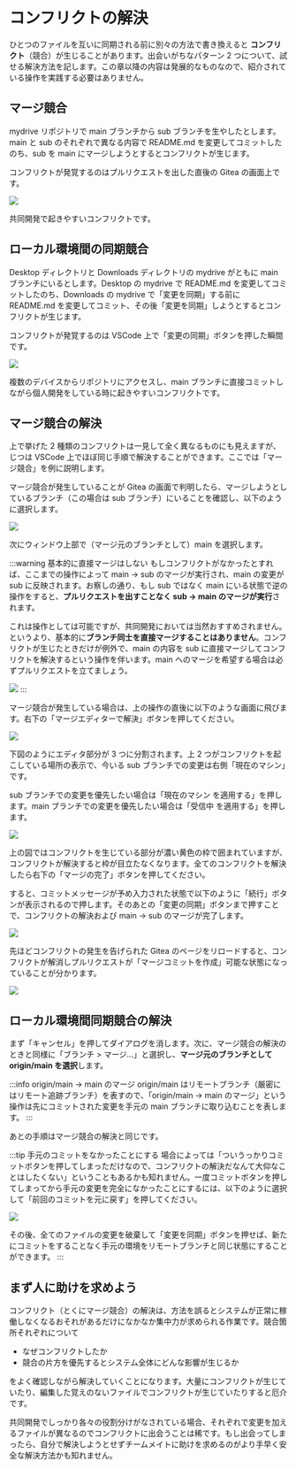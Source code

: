 # コンフリクトの解決

ひとつのファイルを互いに同期される前に別々の方法で書き換えると **コンフリクト**（競合）が生じることがあります。出会いがちなパターン 2 つについて、試せる解決方法を記します。この章以降の内容は発展的なものなので、紹介されている操作を実践する必要はありません。

## マージ競合

mydrive リポジトリで main ブランチから sub ブランチを生やしたとします。main と sub のそれぞれで異なる内容で README.md を変更してコミットしたのち、sub を main にマージしようとするとコンフリクトが生じます。

コンフリクトが発覚するのはプルリクエストを出した直後の Gitea の画面上です。

![](https://md.trap.jp/uploads/upload_f031d226198efdc4199c58f6bb6ae89b.png)

共同開発で起きやすいコンフリクトです。

## ローカル環境間の同期競合

Desktop ディレクトリと Downloads ディレクトリの mydrive がともに main ブランチにいるとします。Desktop の mydrive で README.md を変更してコミットしたのち、Downloads の mydrive で「変更を同期」する前に README.md を変更してコミット、その後「変更を同期」しようとするとコンフリクトが生じます。

コンフリクトが発覚するのは VSCode 上で「変更の同期」ボタンを押した瞬間です。

![](https://md.trap.jp/uploads/upload_813056da854bdcdec8d46d44a4eae254.png)

複数のデバイスからリポジトリにアクセスし、main ブランチに直接コミットしながら個人開発をしている時に起きやすいコンフリクトです。

## マージ競合の解決

上で挙げた 2 種類のコンフリクトは一見して全く異なるものにも見えますが、じつは VSCode 上でほぼ同じ手順で解決することができます。ここでは「マージ競合」を例に説明します。

マージ競合が発生していることが Gitea の画面で判明したら、マージしようとしているブランチ（この場合は sub ブランチ）にいることを確認し、以下のように選択します。

![](https://md.trap.jp/uploads/upload_44c9575beccfbbe302310bcd06be67e7.png)

次にウィンドウ上部で（マージ元のブランチとして）main を選択します。

:::warning 基本的に直接マージはしない
もしコンフリクトがなかったとすれば、ここまでの操作によって main → sub のマージが実行され、main の変更が sub に反映されます。お察しの通り、もし sub ではなく main にいる状態で逆の操作をすると、**プルリクエストを出すことなく sub → main のマージが実行**されます。

これは操作としては可能ですが、共同開発においては当然おすすめされません。というより、基本的に**ブランチ同士を直接マージすることはありません**。コンフリクトが生じたときだけが例外で、main の内容を sub に直接マージしてコンフリクトを解決するという操作を伴います。main へのマージを希望する場合は必ずプルリクエストを立てましょう。

![](https://md.trap.jp/uploads/upload_7fe8280cf8e483dec18e0c6f476f1a9b.png)
:::

マージ競合が発生している場合は、上の操作の直後に以下のような画面に飛びます。右下の「マージエディターで解決」ボタンを押してください。

![](https://md.trap.jp/uploads/upload_aee5b36d6370b5d7c8f4d46ff076119e.png)

下図のようにエディタ部分が 3 つに分割されます。上 2 つがコンフリクトを起こしている場所の表示で、今いる sub ブランチでの変更は右側「現在のマシン」です。

sub ブランチでの変更を優先したい場合は「現在のマシン を適用する」を押します。main ブランチでの変更を優先したい場合は「受信中 を適用する」を押します。

![](https://md.trap.jp/uploads/upload_f89835e91315d0f9da2da2dc6178b515.png)

上の図ではコンフリクトを生じている部分が濃い黄色の枠で囲まれていますが、コンフリクトが解決すると枠が目立たなくなります。全てのコンフリクトを解決したら右下の「マージの完了」ボタンを押してください。

すると、コミットメッセージが予め入力された状態で以下のように「続行」ボタンが表示されるので押します。そのあとの「変更の同期」ボタンまで押すことで、コンフリクトの解決および main → sub のマージが完了します。

![](https://md.trap.jp/uploads/upload_4401cf0a67b3ae818726a7c490a3208b.png)

先ほどコンフリクトの発生を告げられた Gitea のページをリロードすると、コンフリクトが解消しプルリクエストが「マージコミットを作成」可能な状態になっていることが分かります。

![](https://md.trap.jp/uploads/upload_29484fdddbddb8d94fab5ae668d0ec10.png)

## ローカル環境間同期競合の解決

まず「キャンセル」を押してダイアログを消します。次に、マージ競合の解決のときと同様に「ブランチ > マージ…」と選択し、**マージ元のブランチとして origin/main を選択**します。

:::info origin/main → main のマージ
origin/main はリモートブランチ（厳密にはリモート追跡ブランチ）を表すので、「origin/main → main のマージ」という操作は先にコミットされた変更を手元の main ブランチに取り込むことを表します。
:::

あとの手順はマージ競合の解決と同じです。

:::tip 手元のコミットをなかったことにする
場合によっては「ついうっかりコミットボタンを押してしまっただけなので、コンフリクトの解決だなんて大仰なことはしたくない」ということもあるかも知れません。一度コミットボタンを押してしまってから手元の変更を完全になかったことにするには、以下のように選択して「前回のコミットを元に戻す」を押してください。

![](https://md.trap.jp/uploads/upload_089611b84af93aa3599452e3cf2a7e2d.png)

その後、全てのファイルの変更を破棄して「変更を同期」ボタンを押せば、新たにコミットをすることなく手元の環境をリモートブランチと同じ状態にすることができます。
:::

## まず人に助けを求めよう

コンフリクト（とくにマージ競合）の解決は、方法を誤るとシステムが正常に稼働しなくなるおそれがあるだけになかなか集中力が求められる作業です。競合箇所それぞれについて

- なぜコンフリクトしたか
- 競合の片方を優先するとシステム全体にどんな影響が生じるか

をよく確認しながら解決していくことになります。大量にコンフリクトが生じていたり、編集した覚えのないファイルでコンフリクトが生じていたりすると厄介です。

共同開発でしっかり各々の役割分けがなされている場合、それぞれで変更を加えるファイルが異なるのでコンフリクトに出会うことは稀です。もし出会ってしまったら、自分で解決しようとせずチームメイトに助けを求めるのがより手早く安全な解決方法かも知れません。